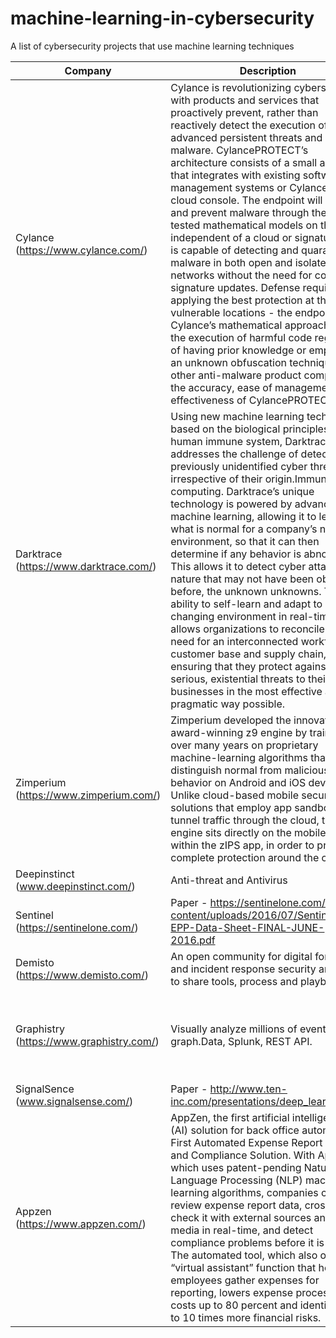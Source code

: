 # machine-learning-in-cybersecurity
A list of cybersecurity projects that use machine learning techniques

Company | Description | Methods and technology
------------ | ------------- | -------------
Cylance (https://www.cylance.com/) | Cylance is revolutionizing cybersecurity with products and services that proactively prevent, rather than reactively detect the execution of advanced persistent threats and malware. CylancePROTECT’s architecture consists of a small agent that integrates with existing software management systems or Cylance’s own cloud console. The endpoint will detect and prevent malware through the use of tested mathematical models on the host, independent of a cloud or signatures. It is capable of detecting and quarantining malware in both open and isolated networks without the need for continual signature updates. Defense requires applying the best protection at the most vulnerable locations - the endpoints. Cylance’s mathematical approach stops the execution of harmful code regardless of having prior knowledge or employing an unknown obfuscation technique. No other anti-malware product compares to the accuracy, ease of management and effectiveness of CylancePROTECT.| 
Darktrace (https://www.darktrace.com/) | Using new machine learning techniques based on the biological principles of the human immune system, Darktrace addresses the challenge of detecting previously unidentified cyber threats, irrespective of their origin.Immune computing. Darktrace’s unique technology is powered by advanced machine learning, allowing it to learn what is normal for a company’s network environment, so that it can then determine if any behavior is abnormal. This allows it to detect cyber attacks of a nature that may not have been observed before, the unknown unknowns. The ability to self-learn and adapt to a changing environment in real-time allows organizations to reconcile the need for an interconnected workforce, customer base and supply chain, whilst ensuring that they protect against serious, existential threats to their businesses in the most effective and pragmatic way possible. | Bayes
Zimperium (https://www.zimperium.com/)| Zimperium developed the innovative and award-winning z9 engine by training it over many years on proprietary machine-learning algorithms that distinguish normal from malicious behavior on Android and iOS devices. Unlike cloud-based mobile security solutions that employ app sandboxing or tunnel traffic through the cloud, the z9 engine sits directly on the mobile devices within the zIPS app, in order to provide complete protection around the clock. | 
Deepinstinct (www.deepinstinct.com/) | Anti-threat and Antivirus | 
Sentinel (https://sentinelone.com/) | Paper - https://sentinelone.com/wp-content/uploads/2016/07/SentinelOne-EPP-Data-Sheet-FINAL-JUNE-2016.pdf | 
Demisto (https://www.demisto.com/) | An open community for digital forensics and incident response security analysts to share tools, process and playbooks. | 
Graphistry (https://www.graphistry.com/) | Visually analyze millions of events on a graph.Data, Splunk, REST API.| Using NVIDIA GPUs and CUDA, the graph analysis cloud platform is able to help the company’s response and hunting team sift through 100M+ alerts a day.https://www.youtube.com/watch?v=ZA9Ityyk4pg
SignalSence (www.signalsense.com/) | Paper - http://www.ten-inc.com/presentations/deep_learning.pdf | 
Appzen (https://www.appzen.com/) | AppZen, the first artificial intelligence (AI) solution for back office automation, First Automated Expense Report Auditing and Compliance Solution. With AppZen, which uses patent-pending Natural Language Processing (NLP) machine learning algorithms, companies can review expense report data, cross-check it with external sources and social media in real-time, and detect compliance problems before it is too late. The automated tool, which also offers a “virtual assistant” function that helps employees gather expenses for reporting, lowers expense processing costs up to 80 percent and identifies up to 10 times more financial risks. | 
